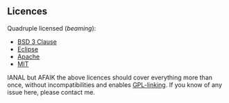 ## Licences

Quadruple licensed (_beaming_):

* [BSD 3 Clause][licence-bsd]
* [Eclipse][licence-eclipse]
* [Apache][licence-apache]
* [MIT][licence-mit]

IANAL but AFAIK the above licences should cover everything more than once, without incompatibilities and enables [GPL-linking][licensed-library-linking].
If you know of any issue here, please contact me. 

[licence-apache]: https://www.apache.org/licenses/LICENSE-2.0
[licence-bsd]: https://opensource.org/licenses/BSD-3-Clause
[licence-eclipse]: https://www.eclipse.org/legal/epl-v10.html
[licence-mit]: https://www.opensource.org/licenses/MIT
[licensed-library-linking]: https://en.wikipedia.org/wiki/GPL_linking_exception